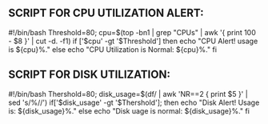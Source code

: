 SCRIPT FOR CPU UTILIZATION ALERT:
---------------------------------
   #!/bin/bash
  Threshold=80;
  cpu=$(top -bn1 | grep "CPUs" | awk '{ print 100 - $8 }' | cut -d. -f1)
  if ['$cpu' -gt '$Threshold']
  then 
      echo "CPU Alert! usage is ${cpu}%."
  else
      echo "CPU Utilization is Normal: ${cpu}%."
  fi


SCRIPT FOR DISK UTILIZATION:
----------------------------

  #!/bin/bash
  Thershold=80;
  disk_usage=$(df/ | awk 'NR==2 { print $5 }' | sed 's/%//')
  if['$disk_usage' -gt '$Thershold'];
  then
    echo "Disk Alert! Usage is: ${disk_usage}%."
  else
    echo "Disk uage is normal: ${disk_usage}%."
  fi



